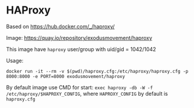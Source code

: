 # HAProxy

Based on https://hub.docker.com/_/haproxy/

Image: https://quay.io/repository/exodusmovement/haproxy

This image have `haproxy` user/group with uid/gid = 1042/1042

Usage:
```
docker run -it --rm -v $(pwd)/haproxy.cfg:/etc/haproxy/haproxy.cfg -p 8000:8000 -e PORT=8000 exodusmovement/haproxy
```

By default image use CMD for start: `exec haproxy -db -W -f /etc/haproxy/$HAPROXY_CONFIG`, where `HAPROXY_CONFIG` by default is `haproxy.cfg`
